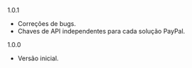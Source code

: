 1.0.1
- Correções de bugs.
- Chaves de API independentes para cada solução PayPal.

1.0.0
- Versão inicial.